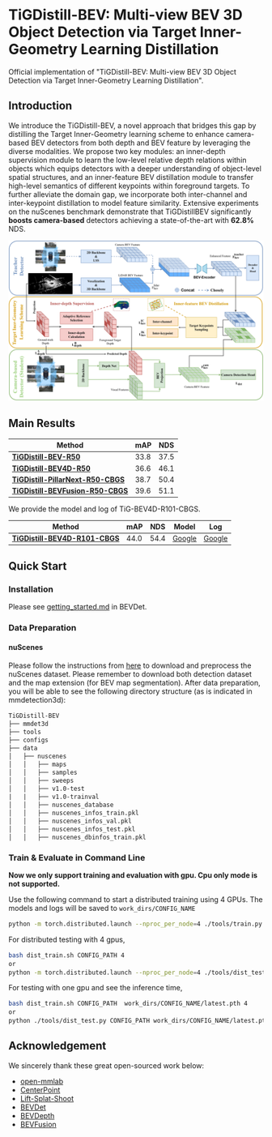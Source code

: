 
# TiGDistill-BEV: Multi-view BEV 3D Object Detection via Target Inner-Geometry Learning Distillation

Official implementation of "TiGDistill-BEV: Multi-view BEV 3D Object Detection via Target Inner-Geometry Learning Distillation".

## Introduction

We introduce the TiGDistill-BEV, a novel approach that bridges this gap by
distilling the Target Inner-Geometry learning scheme to enhance camera-based BEV detectors from both depth and BEV
feature by leveraging the diverse modalities. We propose two key modules: an inner-depth supervision module to learn the low-level relative depth relations within objects which equips
detectors with a deeper understanding of object-level spatial structures, and an inner-feature BEV distillation module to transfer high-level semantics of different keypoints
within foreground targets. To further alleviate the domain  gap, we incorporate both inter-channel and inter-keypoint distillation to model feature similarity. Extensive experiments
on the nuScenes benchmark demonstrate that TiGDistillBEV significantly **boosts camera-based** detectors achieving a state-of-the-art with **62.8%** NDS.
<p align="center">
  <img src="figures/framework.png" alt="pipeline" width="1000"/>
</p>

## Main Results
| Method | mAP      | NDS  | 
|--------|----------|------|
| [**TiGDistill-BEV-R50**](configs/tigdistill_bev/tig_bev-r50.py)  | 33.8     | 37.5 |
| [**TiGDistill-BEV4D-R50**](configs/tigdistill_bev/tig_bev4d-r50.py) | 36.6     | 46.1 |
| [**TiGDistill-PillarNext-R50-CBGS**](configs/tigdistill_bev/tig_bev4d-r101-CBGS.py) | 38.7   | 50.4 |
| [**TiGDistill-BEVFusion-R50-CBGS**](configs/tigdistill_bev/tig_bev4d-r101-CBGS.py) | 39.6   | 51.1 |

We provide the model and log of TiG-BEV4D-R101-CBGS.

| Method                                                                          | mAP      | NDS     |  Model | Log
|---------------------------------------------------------------------------------|----------|---------|--------|-------
| [**TiGDistill-BEV4D-R101-CBGS**](configs/tigdistill_bev/tig_bev4d-r101-CBGS.py) | 44.0   | 54.4   |[Google](https://drive.google.com/file/d/1sJFeI9byxHmNWrTCzeRcKOYzgGKXrgq2/view?usp=sharing)| [Google](https://drive.google.com/file/d/1sJFeI9byxHmNWrTCzeRcKOYzgGKXrgq2/view?usp=sharing)



## Quick Start

### Installation
Please see [getting_started.md](https://github.com/HuangJunJie2017/BEVDet/blob/master/docs/getting_started.md) in BEVDet.

### Data Preparation

#### nuScenes

Please follow the instructions from [here](https://github.com/open-mmlab/mmdetection3d/blob/master/docs/en/datasets/nuscenes_det.md) to download and preprocess the nuScenes dataset. Please remember to download both detection dataset and the map extension (for BEV map segmentation). After data preparation, you will be able to see the following directory structure (as is indicated in mmdetection3d):

```
TiGDistill-BEV
├── mmdet3d
├── tools
├── configs
├── data
│   ├── nuscenes
│   │   ├── maps
│   │   ├── samples
│   │   ├── sweeps
│   │   ├── v1.0-test
|   |   ├── v1.0-trainval
│   │   ├── nuscenes_database
│   │   ├── nuscenes_infos_train.pkl
│   │   ├── nuscenes_infos_val.pkl
│   │   ├── nuscenes_infos_test.pkl
│   │   ├── nuscenes_dbinfos_train.pkl

```

### Train & Evaluate in Command Line

**Now we only support training and evaluation with gpu. Cpu only mode is not supported.**

Use the following command to start a distributed training using 4 GPUs. The models and logs will be saved to ```work_dirs/CONFIG_NAME```

```bash
python -m torch.distributed.launch --nproc_per_node=4 ./tools/train.py CONFIG_PATH
```

For distributed testing with 4 gpus,

```bash
bash dist_train.sh CONFIG_PATH 4 
or 
python -m torch.distributed.launch --nproc_per_node=4 ./tools/dist_test.py CONFIG_PATH --work_dir work_dirs/CONFIG_NAME --checkpoint work_dirs/CONFIG_NAME/latest.pth 
```

For testing with one gpu and see the inference time,

```bash
bash dist_train.sh CONFIG_PATH  work_dirs/CONFIG_NAME/latest.pth 4 
or 
python ./tools/dist_test.py CONFIG_PATH work_dirs/CONFIG_NAME/latest.pth --work_dir work_dirs/CONFIG_NAME 
```

## Acknowledgement
We sincerely thank these great open-sourced work below:
* [open-mmlab](https://github.com/open-mmlab) 
* [CenterPoint](https://github.com/tianweiy/CenterPoint)
* [Lift-Splat-Shoot](https://github.com/nv-tlabs/lift-splat-shoot)
* [BEVDet](https://github.com/HuangJunJie2017/BEVDet/tree/master)
* [BEVDepth](https://github.com/Megvii-BaseDetection/BEVDepth)
* [BEVFusion](https://github.com/mit-han-lab/bevfusion)  


